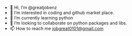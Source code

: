 - 👋 Hi, I’m @greatjobenz
- 👀 I’m interested in coding and github market place.
- 🌱 I’m currently learning python
- 💞️ I’m looking to collaborate on python packages and libs.
- 📫 How to reach me jobgreat0101@gmail.com

<!---
greatjobenz/greatjobenz is a ✨ special ✨ repository because its `README.md` (this file) appears on your GitHub profile.
You can click the Preview link to take a look at your changes.
--->
